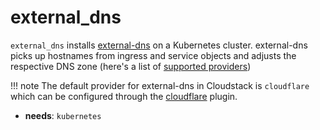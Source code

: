 # external_dns

`external_dns` installs [external-dns](https://github.com/kubernetes-sigs/external-dns) on a Kubernetes cluster. external-dns picks up hostnames from ingress and service objects and adjusts the respective DNS zone (here's a list of [supported providers](https://github.com/kubernetes-sigs/external-dns#status-of-providers))

!!! note
    The default provider for external-dns in Cloudstack is `cloudflare` which can be configured through the [cloudflare](cloudflare.md) plugin.

- **needs**: `kubernetes`
